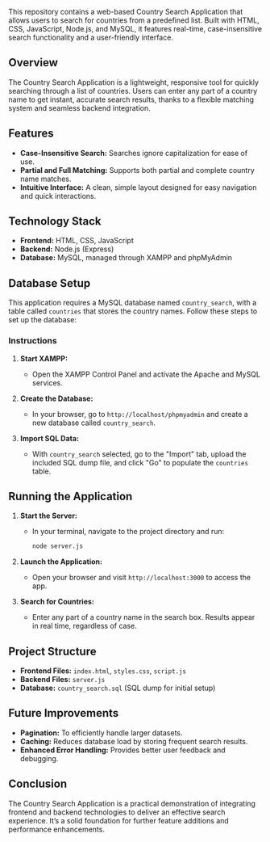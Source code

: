 This repository contains a web-based Country Search Application that allows users to search for countries from a predefined list. Built with HTML, CSS, JavaScript, Node.js, and MySQL, it features real-time, case-insensitive search functionality and a user-friendly interface.

## Overview
The Country Search Application is a lightweight, responsive tool for quickly searching through a list of countries. Users can enter any part of a country name to get instant, accurate search results, thanks to a flexible matching system and seamless backend integration.

## Features
- **Case-Insensitive Search:** Searches ignore capitalization for ease of use.
- **Partial and Full Matching:** Supports both partial and complete country name matches.
- **Intuitive Interface:** A clean, simple layout designed for easy navigation and quick interactions.

## Technology Stack
- **Frontend:** HTML, CSS, JavaScript
- **Backend:** Node.js (Express)
- **Database:** MySQL, managed through XAMPP and phpMyAdmin

## Database Setup
This application requires a MySQL database named `country_search`, with a table called `countries` that stores the country names. Follow these steps to set up the database:

### Instructions
1. **Start XAMPP:**
   - Open the XAMPP Control Panel and activate the Apache and MySQL services.

2. **Create the Database:**
   - In your browser, go to `http://localhost/phpmyadmin` and create a new database called `country_search`.

3. **Import SQL Data:**
   - With `country_search` selected, go to the "Import" tab, upload the included SQL dump file, and click "Go" to populate the `countries` table.

## Running the Application
1. **Start the Server:**
   - In your terminal, navigate to the project directory and run:
     ```bash
     node server.js
     ```

2. **Launch the Application:**
   - Open your browser and visit `http://localhost:3000` to access the app.

3. **Search for Countries:**
   - Enter any part of a country name in the search box. Results appear in real time, regardless of case.

## Project Structure
- **Frontend Files:** `index.html`, `styles.css`, `script.js`
- **Backend Files:** `server.js`
- **Database:** `country_search.sql` (SQL dump for initial setup)

## Future Improvements
- **Pagination:** To efficiently handle larger datasets.
- **Caching:** Reduces database load by storing frequent search results.
- **Enhanced Error Handling:** Provides better user feedback and debugging.

## Conclusion
The Country Search Application is a practical demonstration of integrating frontend and backend technologies to deliver an effective search experience. It’s a solid foundation for further feature additions and performance enhancements.
